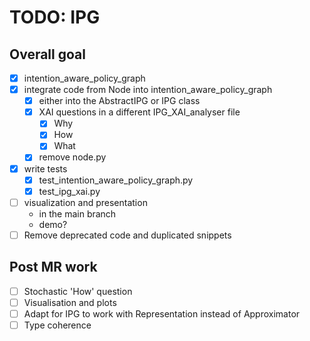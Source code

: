 # TODO: IPG

## Overall goal

- [x] intention_aware_policy_graph
- [x] integrate code from Node into intention_aware_policy_graph
  - [x] either into the AbstractIPG or IPG class
  - [x] XAI questions in a different IPG_XAI_analyser file
    - [x] Why
    - [x] How
    - [x] What
  - [x] remove node.py
- [x] write tests
  - [x] test_intention_aware_policy_graph.py
  - [x] test_ipg_xai.py
- [ ] visualization and presentation
  - in the main branch
  - demo?
- [ ] Remove deprecated code and duplicated snippets

## Post MR work
- [ ] Stochastic 'How' question
- [ ] Visualisation and plots
- [ ] Adapt for IPG to work with Representation instead of Approximator
- [ ] Type coherence

